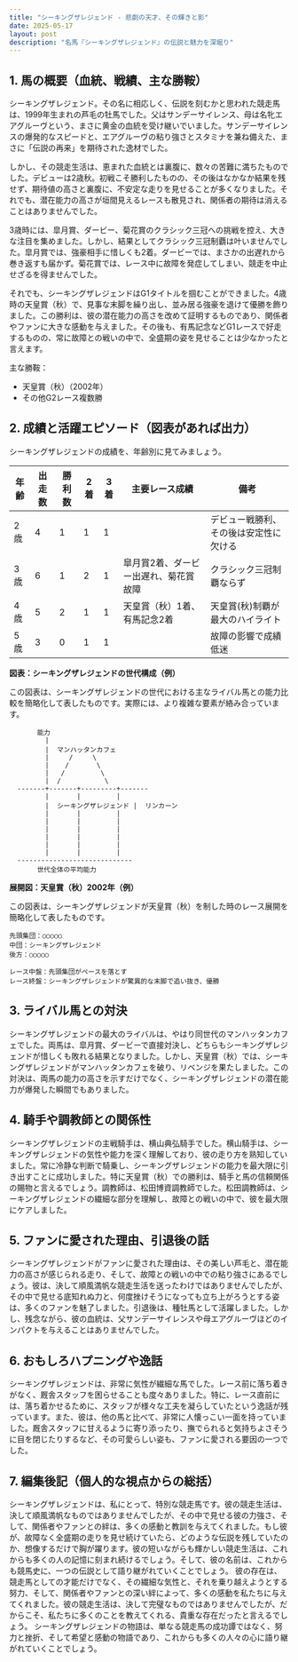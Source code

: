 ```yaml
---
title: "シーキングザレジェンド - 悲劇の天才、その輝きと影"
date: 2025-05-17
layout: post
description: "名馬『シーキングザレジェンド』の伝説と魅力を深堀り"
---
```


## 1. 馬の概要（血統、戦績、主な勝鞍）

シーキングザレジェンド。その名に相応しく、伝説を刻むかと思われた競走馬は、1999年生まれの芦毛の牡馬でした。父はサンデーサイレンス、母は名牝エアグルーヴという、まさに黄金の血統を受け継いでいました。サンデーサイレンスの爆発的なスピードと、エアグルーヴの粘り強さとスタミナを兼ね備えた、まさに「伝説の再来」を期待された逸材でした。

しかし、その競走生活は、恵まれた血統とは裏腹に、数々の苦難に満ちたものでした。デビューは2歳秋。初戦こそ勝利したものの、その後はなかなか結果を残せず、期待値の高さと裏腹に、不安定な走りを見せることが多くなりました。それでも、潜在能力の高さが垣間見えるレースも散見され、関係者の期待は消えることはありませんでした。

3歳時には、皐月賞、ダービー、菊花賞のクラシック三冠への挑戦を控え、大きな注目を集めました。しかし、結果としてクラシック三冠制覇は叶いませんでした。皐月賞では、強豪相手に惜しくも2着。ダービーでは、まさかの出遅れから巻き返すも届かず。菊花賞では、レース中に故障を発症してしまい、競走を中止せざるを得ませんでした。

それでも、シーキングザレジェンドはG1タイトルを掴むことができました。4歳時の天皇賞（秋）で、見事な末脚を繰り出し、並み居る強豪を退けて優勝を飾りました。この勝利は、彼の潜在能力の高さを改めて証明するものであり、関係者やファンに大きな感動を与えました。その後も、有馬記念などG1レースで好走するものの、常に故障との戦いの中で、全盛期の姿を見せることは少なかったと言えます。

主な勝鞍：
* 天皇賞（秋）（2002年）
* その他G2レース複数勝


## 2. 成績と活躍エピソード（図表があれば出力）

シーキングザレジェンドの成績を、年齢別に見てみましょう。

| 年齢 | 出走数 | 勝利数 | 2着 | 3着 | 主要レース成績 | 備考 |
|---|---|---|---|---|---|---|
| 2歳 | 4 | 1 | 1 | 1 |  | デビュー戦勝利、その後は安定性に欠ける |
| 3歳 | 6 | 1 | 2 | 1 | 皐月賞2着、ダービー出遅れ、菊花賞故障 | クラシック三冠制覇ならず |
| 4歳 | 5 | 2 | 1 | 1 | 天皇賞（秋）1着、有馬記念2着 | 天皇賞(秋)制覇が最大のハイライト |
| 5歳 | 3 | 0 | 1 | 1 |  | 故障の影響で成績低迷 |


**図表：シーキングザレジェンドの世代構成（例）**

この図表は、シーキングザレジェンドの世代における主なライバル馬との能力比較を簡略化して表したものです。実際には、より複雑な要素が絡み合っています。

```
       能力
         |
         |  マンハッタンカフェ
         |     /     \
         |    /       \
         |   /         \
         |  /           \
  -------+-------+---------+-------
         |       |         |
         |  シーキングザレジェンド |  リンカーン
         |       |         |
         |       |         |
         |       |         |
         |       |         |
         |       |         |
         |       |         |
  -----------------------------
       世代全体の平均能力
```

**展開図：天皇賞（秋）2002年（例）**

この図表は、シーキングザレジェンドが天皇賞（秋）を制した時のレース展開を簡略化して表したものです。

```
先頭集団：○○○○○
中団：シーキングザレジェンド
後方：○○○○○

レース中盤：先頭集団がペースを落とす
レース終盤：シーキングザレジェンドが驚異的な末脚で追い抜き、優勝
```


## 3. ライバル馬との対決

シーキングザレジェンドの最大のライバルは、やはり同世代のマンハッタンカフェでした。両馬は、皐月賞、ダービーで直接対決し、どちらもシーキングザレジェンドが惜しくも敗れる結果となりました。しかし、天皇賞（秋）では、シーキングザレジェンドがマンハッタンカフェを破り、リベンジを果たしました。この対決は、両馬の能力の高さを示すだけでなく、シーキングザレジェンドの潜在能力が爆発した瞬間でもありました。


## 4. 騎手や調教師との関係性

シーキングザレジェンドの主戦騎手は、横山典弘騎手でした。横山騎手は、シーキングザレジェンドの気性や能力を深く理解しており、彼の走り方を熟知していました。常に冷静な判断で騎乗し、シーキングザレジェンドの能力を最大限に引き出すことに成功しました。特に天皇賞（秋）での勝利は、騎手と馬の信頼関係の賜物と言えるでしょう。調教師は、松田博資調教師でした。松田調教師は、シーキングザレジェンドの繊細な部分を理解し、故障との戦いの中で、彼を最大限にケアしました。


## 5. ファンに愛された理由、引退後の話

シーキングザレジェンドがファンに愛された理由は、その美しい芦毛と、潜在能力の高さが感じられる走り、そして、故障との戦いの中での粘り強さにあるでしょう。彼は、決して順風満帆な競走生活を送ったわけではありませんでしたが、その中で見せる底知れぬ力と、何度挫けそうになっても立ち上がろうとする姿は、多くのファンを魅了しました。引退後は、種牡馬として活躍しました。しかし、残念ながら、彼の血統は、父サンデーサイレンスや母エアグルーヴほどのインパクトを与えることはありませんでした。


## 6. おもしろハプニングや逸話

シーキングザレジェンドは、非常に気性が繊細な馬でした。レース前に落ち着きがなく、厩舎スタッフを困らせることも度々ありました。特に、レース直前には、落ち着かせるために、スタッフが様々な工夫を凝らしていたという逸話が残っています。また、彼は、他の馬と比べて、非常に人懐っこい一面を持っていました。厩舎スタッフに甘えるように寄り添ったり、撫でられると気持ちよさそうに目を閉じたりするなど、その可愛らしい姿も、ファンに愛される要因の一つでした。


## 7. 編集後記（個人的な視点からの総括）

シーキングザレジェンドは、私にとって、特別な競走馬です。彼の競走生活は、決して順風満帆なものではありませんでしたが、その中で見せる彼の力強さ、そして、関係者やファンとの絆は、多くの感動と教訓を与えてくれました。もし彼が、故障なく全盛期の走りを見せ続けていたら、どのような伝説を残していたのか、想像するだけで胸が躍ります。彼の短いながらも輝かしい競走生活は、これからも多くの人の記憶に刻まれ続けるでしょう。そして、彼の名前は、これからも競馬史に、一つの伝説として語り継がれていくことでしょう。  彼の存在は、競走馬としての才能だけでなく、その繊細な気性と、それを乗り越えようとする努力、そして、関係者やファンとの深い絆によって、多くの感動を私たちに与えてくれました。彼の競走生活は、決して完璧なものではありませんでしたが、だからこそ、私たちに多くのことを教えてくれる、貴重な存在だったと言えるでしょう。  シーキングザレジェンドの物語は、単なる競走馬の成功譚ではなく、努力と挫折、そして希望と感動の物語であり、これからも多くの人々の心に語り継がれていくことでしょう。

